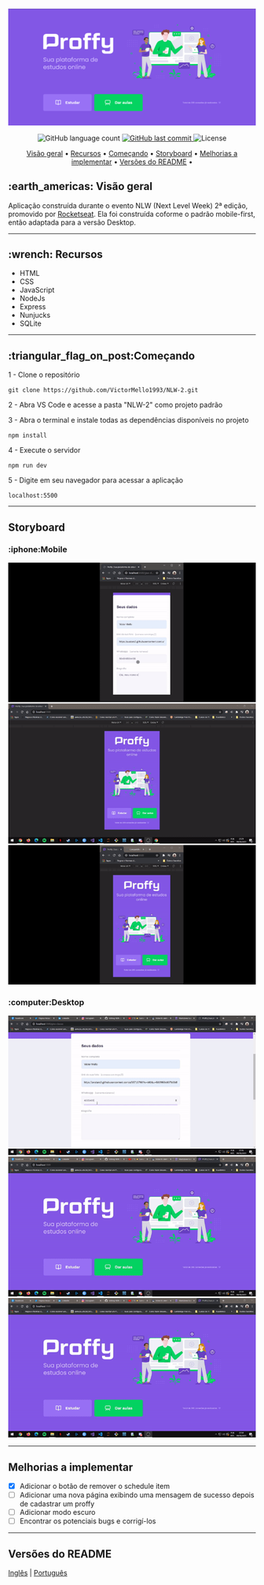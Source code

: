 ![](/public/images/Screenshot_1.png)


<p align="center">
  <img alt="GitHub language count" src="https://img.shields.io/github/languages/count/VictorMello1993/NLW-2?color=FF0000">
  
  <a href="https://github.com/VictorMello1993/FlappyBird/commits/master">
    <img alt="GitHub last commit" src="https://img.shields.io/github/last-commit/VictorMello1993/NLW-2?color=D3D3D3">
  </a> 
  
  <img alt="License" src="https://img.shields.io/badge/license-MIT-brightgreen">
   <a href="https://github.com/VictorMello1993/NLW-2/stargazers"></a>
</p>


<p align="center">
  <a href="#earth_americas-visão-geral">Visão geral</a> •
  <a href="#wrench-recursos">Recursos</a> •
  <a href="#triangular_flag_on_postcomeçando">Começando</a> •
  <a href="#storyboard">Storyboard</a> •
  <a href="#melhorias-a-implementar">Melhorias a implementar</a> •
  <a href="#versões-do-readme">Versões do README</a> •
</p>


<h2>:earth_americas: Visão geral</h2>
<p>Aplicação construída durante o evento NLW (Next Level Week)  2ª edição, promovido por <a href="https://rocketseat.com.br/">Rocketseat</a>. Ela foi construída coforme o padrão mobile-first, então adaptada para a versão Desktop.<p>

---
  
<h2>:wrench: Recursos</h2>
<ul>
  <li>HTML</li>
  <li>CSS</li>
  <li>JavaScript</li>
  <li>NodeJs</li>
  <li>Express</li>
  <li>Nunjucks</li>
  <li>SQLite</li>
</ul>  

---

<h2>:triangular_flag_on_post:Começando</h2>

1 - Clone o repositório
```
git clone https://github.com/VictorMello1993/NLW-2.git
```
2 - Abra VS Code e acesse a pasta "NLW-2" como projeto padrão

3 - Abra o terminal e instale todas as dependências disponíveis no projeto
```
npm install
```
4 - Execute o servidor
```
npm run dev
```

5 - Digite em seu navegador para acessar a aplicação
```
localhost:5500
```

---

<h2>Storyboard</h2>
<h3>:iphone:Mobile</h3>

![](/public/images/proffyMobileGif1.gif)
![](/public/images/proffyMobileGif2.gif)
![](/public/images/proffyMobileGif3.gif)




<h3>:computer:Desktop</h3>

![](/public/images/proffyDesktop1.gif)
![](/public/images/proffyDesktop2.gif)
![](/public/images/proffyDesktop3.gif)

---

##  Melhorias a implementar
- [x] Adicionar o botão de remover o schedule item
- [ ] Adicionar uma nova página exibindo uma mensagem de sucesso depois de cadastrar um proffy
- [ ] Adicionar modo escuro
- [ ] Encontrar os potenciais bugs e corrigí-los

---
## Versões do README
<a href="/README.md">Inglês</a> | <a href="/README-PTBR.md">Português</a>
